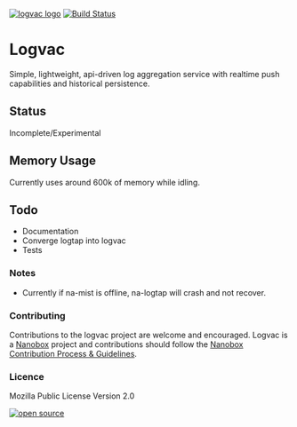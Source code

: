 [![logvac logo](http://nano-assets.gopagoda.io/readme-headers/logvac.png)](http://nanobox.io/open-source#logvac)
 [![Build Status](https://travis-ci.org/nanopack/logvac.svg)](https://travis-ci.org/nanopack/logvac)

# Logvac

Simple, lightweight, api-driven log aggregation service with realtime push capabilities and historical persistence.

## Status

Incomplete/Experimental

## Memory Usage

Currently uses around 600k of memory while idling.


## Todo

- Documentation
- Converge logtap into logvac
- Tests

### Notes
- Currently if na-mist is offline, na-logtap will crash and not recover.

### Contributing

Contributions to the logvac project are welcome and encouraged. Logvac is a [Nanobox](https://nanobox.io) project and contributions should follow the [Nanobox Contribution Process & Guidelines](https://docs.nanobox.io/contributing/).

### Licence

Mozilla Public License Version 2.0

[![open source](http://nano-assets.gopagoda.io/open-src/nanobox-open-src.png)](http://nanobox.io/open-source)
